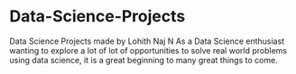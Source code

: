 # Data-Science-Projects
Data Science Projects made by Lohith Naj N
As a Data Science enthusiast wanting to explore a lot of lot of opportunities to solve real world problems using data science, it is a great beginning to many great things to come.
